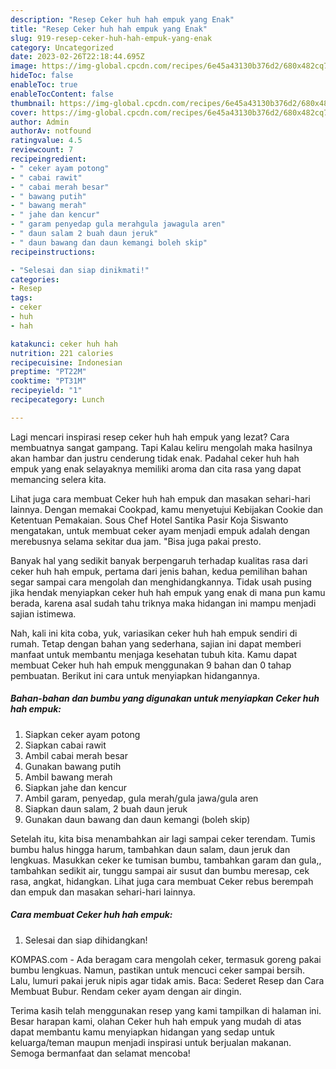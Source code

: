 ```yaml
---
description: "Resep Ceker huh hah empuk yang Enak"
title: "Resep Ceker huh hah empuk yang Enak"
slug: 919-resep-ceker-huh-hah-empuk-yang-enak
category: Uncategorized
date: 2023-02-26T22:18:44.695Z
image: https://img-global.cpcdn.com/recipes/6e45a43130b376d2/680x482cq70/ceker-huh-hah-empuk-foto-resep-utama.jpg
hideToc: false
enableToc: true
enableTocContent: false
thumbnail: https://img-global.cpcdn.com/recipes/6e45a43130b376d2/680x482cq70/ceker-huh-hah-empuk-foto-resep-utama.jpg
cover: https://img-global.cpcdn.com/recipes/6e45a43130b376d2/680x482cq70/ceker-huh-hah-empuk-foto-resep-utama.jpg
author: Admin
authorAv: notfound
ratingvalue: 4.5
reviewcount: 7
recipeingredient:
- " ceker ayam potong"
- " cabai rawit"
- " cabai merah besar"
- " bawang putih"
- " bawang merah"
- " jahe dan kencur"
- " garam penyedap gula merahgula jawagula aren"
- " daun salam 2 buah daun jeruk"
- " daun bawang dan daun kemangi boleh skip"
recipeinstructions:

- "Selesai dan siap dinikmati!"
categories:
- Resep
tags:
- ceker
- huh
- hah

katakunci: ceker huh hah 
nutrition: 221 calories
recipecuisine: Indonesian
preptime: "PT22M"
cooktime: "PT31M"
recipeyield: "1"
recipecategory: Lunch

---
```



Lagi mencari inspirasi resep ceker huh hah empuk yang lezat? Cara membuatnya sangat gampang. Tapi Kalau keliru mengolah maka hasilnya akan hambar dan justru cenderung tidak enak. Padahal ceker huh hah empuk yang enak selayaknya memiliki aroma dan cita rasa yang dapat memancing selera kita.


Lihat juga cara membuat Ceker huh hah empuk dan masakan sehari-hari lainnya. Dengan memakai Cookpad, kamu menyetujui Kebijakan Cookie dan Ketentuan Pemakaian. Sous Chef Hotel Santika Pasir Koja Siswanto mengatakan, untuk membuat ceker ayam menjadi empuk adalah dengan merebusnya selama sekitar dua jam. &#34;Bisa juga pakai presto.

Banyak hal yang sedikit banyak berpengaruh terhadap kualitas rasa dari ceker huh hah empuk, pertama dari jenis bahan, kedua pemilihan bahan segar sampai cara mengolah dan menghidangkannya. Tidak usah pusing jika hendak menyiapkan ceker huh hah empuk yang enak di mana pun kamu berada, karena asal sudah tahu triknya maka hidangan ini mampu menjadi sajian istimewa.


Nah, kali ini kita coba, yuk, variasikan ceker huh hah empuk sendiri di rumah. Tetap dengan bahan yang sederhana, sajian ini dapat memberi manfaat untuk membantu menjaga kesehatan tubuh kita. Kamu dapat membuat Ceker huh hah empuk menggunakan 9 bahan dan 0 tahap pembuatan. Berikut ini cara untuk menyiapkan hidangannya.

<!--inarticleads1-->

##### Bahan-bahan dan bumbu yang digunakan untuk menyiapkan Ceker huh hah empuk:

1. Siapkan  ceker ayam potong
1. Siapkan  cabai rawit
1. Ambil  cabai merah besar
1. Gunakan  bawang putih
1. Ambil  bawang merah
1. Siapkan  jahe dan kencur
1. Ambil  garam, penyedap, gula merah/gula jawa/gula aren
1. Siapkan  daun salam, 2 buah daun jeruk
1. Gunakan  daun bawang dan daun kemangi (boleh skip)


Setelah itu, kita bisa menambahkan air lagi sampai ceker terendam. Tumis bumbu halus hingga harum, tambahkan daun salam, daun jeruk dan lengkuas. Masukkan ceker ke tumisan bumbu, tambahkan garam dan gula,, tambahkan sedikit air, tunggu sampai air susut dan bumbu meresap, cek rasa, angkat, hidangkan. Lihat juga cara membuat Ceker rebus berempah dan empuk dan masakan sehari-hari lainnya. 

<!--inarticleads2-->

##### Cara membuat Ceker huh hah empuk:


1. Selesai dan siap dihidangkan!

KOMPAS.com - Ada beragam cara mengolah ceker, termasuk goreng pakai bumbu lengkuas. Namun, pastikan untuk mencuci ceker sampai bersih. Lalu, lumuri pakai jeruk nipis agar tidak amis. Baca: Sederet Resep dan Cara Membuat Bubur. Rendam ceker ayam dengan air dingin. 

Terima kasih telah menggunakan resep yang kami tampilkan di halaman ini. Besar harapan kami, olahan Ceker huh hah empuk yang mudah di atas dapat membantu kamu menyiapkan hidangan yang sedap untuk keluarga/teman maupun menjadi inspirasi untuk berjualan makanan. Semoga bermanfaat dan selamat mencoba!
